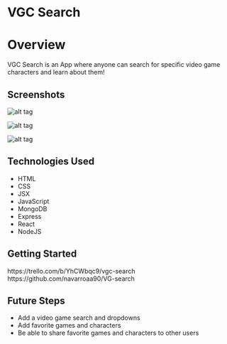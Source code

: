 # VGC Search

# Overview
VGC Search is an App where anyone can search for specific video game characters and learn about them!

 <h2>Screenshots</h2>
 
 ![alt tag](https://i.imgur.com/BxmQZCK.png)

![alt tag](https://i.imgur.com/M7gQHgE.png)
 
 ![alt tag](https://i.imgur.com/luESsy7.png)
 
    
 <h2>Technologies Used</h2>
   <ul>
  <li> HTML</li>
  <li>CSS</li>
  <li>JSX</li>
  <li>JavaScript</li>
  <li>MongoDB</li>
  <li>Express</li>
  <li>React</li>
  <li>NodeJS</li>
  </ul>

  <h2>Getting Started</h2>
  https://trello.com/b/YhCWbqc9/vgc-search <br>
  https://github.com/navarroaa90/VG-search


 <h2>Future Steps</h2>
<ul>
<li> Add a video game search and dropdowns </li>
<li> Add favorite games and characters</li>
<li>Be able to share favorite games and characters to other users</li>
</ul>